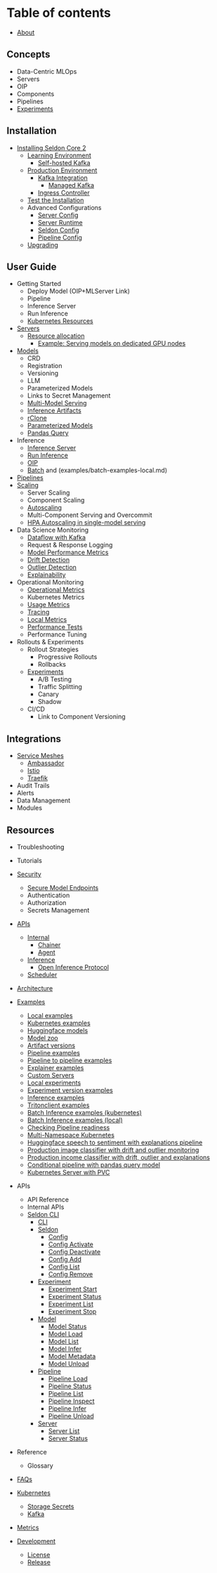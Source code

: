 # Table of contents
* [About](README.md)

## Concepts
* Data-Centric MLOps
* Servers
* OIP
* Components
* Pipelines
* [Experiments](experiments.md)

## Installation
* [Installing Seldon Core 2](installation/README.md)
    * [Learning Environment](installation/learning-environment/README.md)
      * [Self-hosted Kafka](installation/learning-environment/self-hosted-kafka.md)
    * [Production Environment](installation/production-environment/README.md)
      * [Kafka Integration](installation/production-environment/kafka/README.md)
         * [Managed Kafka](installation/production-environment/kafka/managed-kafka.md) 
      * [Ingress Controller](installation/production-environment/ingress-controller/istio.md)
    * [Test the Installation](installation/test-installation.md)
  * Advanced Configurations
    * [Server Config](kubernetes/resources/serverconfig.md)
    * [Server Runtime](kubernetes/resources/seldonruntime.md)
    * [Seldon Config](kubernetes/resources/seldonconfig.md)
    * [Pipeline Config](kubernetes/resources/pipeline.md)  
  * [Upgrading](upgrading.md)    
## User Guide
* Getting Started
  * Deploy Model (OIP+MLServer Link)
  * Pipeline
  * Inference Server
  * Run Inference
  * [Kubernetes Resources](kubernetes/resources/README.md) 
* [Servers](servers.md)
    * [Resource allocation](resource-allocation/README.md)
      * [Example: Serving models on dedicated GPU nodes](resource-allocation/example-serving-models-on-dedicated-gpu-nodes.md)
* [Models](models/README.md)
    * CRD
    * Registration
    * Versioning
    * LLM
    * Parameterized Models
    * Links to Secret Management
    * [Multi-Model Serving](models/mms.md)
    * [Inference Artifacts](models/inference-artifacts.md)
    * [rClone](models/rclone.md)
    * [Parameterized Models](models/parameterized-models/README.md)
    * [Pandas Query](models/parameterized-models/pandasquery.md) 
* Inference
    * [Inference Server](https://docs.seldon.io/projects/seldon-core/en/v2/contents/about/index.html#inference-servers)
    * [Run Inference](https://docs.seldon.io/projects/seldon-core/en/v2/contents/inference/index.html)
    * [OIP](apis/inference/v2.md)
    * [Batch](examples/batch-examples-k8s.md) and (examples/batch-examples-local.md)
* [Pipelines](pipelines.md)
* [Scaling](kubernetes/scaling.md)
  * Server Scaling
  * Component Scaling
  * [Autoscaling](kubernetes/autoscaling.md)
  * Multi-Component Serving and Overcommit
  * [HPA Autoscaling in single-model serving](kubernetes/hpa-rps-autoscaling.md)
* Data Science Monitoring
    * [Dataflow with Kafka](architecture/dataflow.md)
    * Request & Response Logging
    * [Model Performance Metrics](performance-tests.md)
    * [Drift Detection](drift.md)
    * [Outlier Detection](outlier.md)
    * [Explainability](explainers.md)
* Operational Monitoring
    * [Operational Metrics](metrics/operational.md)
    * Kubernetes Metrics
    * [Usage Metrics](metrics/usage.md)
    * [Tracing](kubernetes/tracing.md)
    * [Local Metrics](metrics/local-metrics-test.md)
    * [Performance Tests](performance-tests.md)
    * Performance Tuning 
* Rollouts & Experiments
    * Rollout Strategies
        * Progressive Rollouts
        * Rollbacks
    * [Experiments](kubernetes/resources/experiment.md)
      * A/B Testing
      * Traffic Splitting
      * Canary
      * Shadow 
    * CI/CD
      * Link to Component Versioning
## Integrations
  * [Service Meshes](kubernetes/service-meshes/README.md)
    * [Ambassador](kubernetes/service-meshes/ambassador.md)
    * [Istio](kubernetes/service-meshes/istio.md)
    * [Traefik](kubernetes/service-meshes/traefik.md)
  * Audit Trails
  * Alerts
  * Data Management
  * Modules 
  
## Resources
* Troubleshooting
* Tutorials
* [Security](/getting-started/kubernetes-installation/security/index.html)
  * [Secure Model Endpoints](models/securing-endpoints.md)
  * Authentication
  * Authorization
  * Secrets Management
* [APIs](apis/README.md)
  * [Internal](apis/internal/README.md)
    * [Chainer](apis/internal/chainer.md)
    * [Agent](apis/internal/agent.md)
  * [Inference](apis/inference/README.md)
    * [Open Inference Protocol](apis/inference/v2.md)
  * [Scheduler](apis/scheduler.md)
* [Architecture](architecture/README.md)
* [Examples](examples/README.md)
  * [Local examples](examples/local-examples.md)
  * [Kubernetes examples](examples/k8s-examples.md)
  * [Huggingface models](examples/huggingface.md)
  * [Model zoo](examples/model-zoo.md)
  * [Artifact versions](examples/multi-version.md)
  * [Pipeline examples](examples/pipeline-examples.md)
  * [Pipeline to pipeline examples](examples/pipeline-to-pipeline.md)
  * [Explainer examples](examples/explainer-examples.md)
  * [Custom Servers](examples/custom-servers.md)
  * [Local experiments](examples/local-experiments.md)
  * [Experiment version examples](examples/experiment-versions.md)
  * [Inference examples](examples/inference.md)
  * [Tritonclient examples](examples/tritonclient-examples.md)
  * [Batch Inference examples (kubernetes)](examples/batch-examples-k8s.md)
  * [Batch Inference examples (local)](examples/batch-examples-local.md)
  * [Checking Pipeline readiness](examples/pipeline-ready-and-metadata.md)
  * [Multi-Namespace Kubernetes](examples/k8s-clusterwide.md)
  * [Huggingface speech to sentiment with explanations pipeline](examples/speech-to-sentiment.md)
  * [Production image classifier with drift and outlier monitoring](examples/cifar10.md)
  * [Production income classifier with drift, outlier and explanations](examples/income.md)
  * [Conditional pipeline with pandas query model](examples/pandasquery.md)
  * [Kubernetes Server with PVC](examples/k8s-pvc.md)  

* APIs
    * API Reference
    * Internal APIs
    * [Seldon CLI](getting-started/cli.md)
      * [CLI](cli/README.md)
      * [Seldon](cli/seldon.md)
        * [Config](cli/seldon\_config.md)
        * [Config Activate](cli/seldon\_config\_activate.md)
        * [Config Deactivate](cli/seldon\_config\_deactivate.md)
        * [Config Add](cli/seldon\_config\_add.md)
        * [Config List](cli/seldon\_config\_list.md)
        * [Config Remove](cli/seldon\_config\_remove.md)
      * [Experiment](cli/seldon\_experiment.md)
        * [Experiment Start](cli/seldon\_experiment\_start.md)
        * [Experiment Status](cli/seldon\_experiment\_status.md)
        * [Experiment List](cli/seldon\_experiment\_list.md)
        * [Experiment Stop](cli/seldon\_experiment\_stop.md)
      * [Model](cli/seldon\_model.md)
        * [Model Status](cli/seldon\_model\_status.md)
        * [Model Load](cli/seldon\_model\_load.md)
        * [Model List](cli/seldon\_model\_list.md)
        * [Model Infer](cli/seldon\_model\_infer.md)
        * [Model Metadata](cli/seldon\_model\_metadata.md)
        * [Model Unload](cli/seldon\_model\_unload.md)
      * [Pipeline](cli/seldon\_pipeline.md)
        * [Pipeline Load](cli/seldon\_pipeline\_load.md)
        * [Pipeline Status](cli/seldon\_pipeline\_status.md)
        * [Pipeline List](cli/seldon\_pipeline\_list.md)
        * [Pipeline Inspect](cli/seldon\_pipeline\_inspect.md)
        * [Pipeline Infer](cli/seldon\_pipeline\_infer.md)
        * [Pipeline Unload](cli/seldon\_pipeline\_unload.md)
      * [Server](cli/seldon\_server.md)
        * [Server List](cli/seldon\_server\_list.md)
        * [Server Status](cli/seldon\_server\_status.md)
* Reference
    * Glossary 
* [FAQs](faqs.md)          
 

* [Kubernetes](kubernetes/README.md)
  * [Storage Secrets](kubernetes/storage-secrets.md)
  * [Kafka](kubernetes/kafka.md)

* [Metrics](metrics/README.md)

* [Development](development/README.md)
  * [License](development/licenses.md)
  * [Release](development/release.md)


